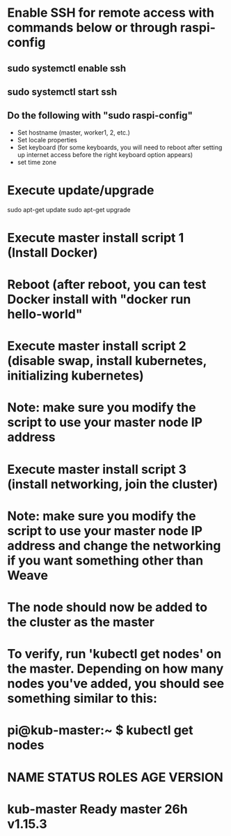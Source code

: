 Enable SSH for remote access with commands below or through raspi-config
===
## sudo systemctl enable ssh
## sudo systemctl start ssh

Do the following with "sudo raspi-config"
---
* Set hostname (master, worker1, 2, etc.)
* Set locale properties
* Set keyboard (for some keyboards, you will need to reboot after setting up internet access before the right keyboard option appears)
* set time zone

# Execute update/upgrade
sudo apt-get update
sudo apt-get upgrade

# Execute master install script 1 (Install Docker)
# Reboot (after reboot, you can test Docker install with "docker run hello-world"

# Execute master install script 2 (disable swap, install kubernetes, initializing kubernetes)
# Note: make sure you modify the script to use your master node IP address

# Execute master install script 3 (install networking, join the cluster)
# Note: make sure you modify the script to use your master node IP address and change the networking if you want something other than Weave

# The node should now be added to the cluster as the master
# To verify, run 'kubectl get nodes' on the master.  Depending on how many nodes you've added, you should see something similar to this:
# pi@kub-master:~ $ kubectl get nodes
# NAME            STATUS   ROLES    AGE     VERSION
# kub-master      Ready    master   26h     v1.15.3
